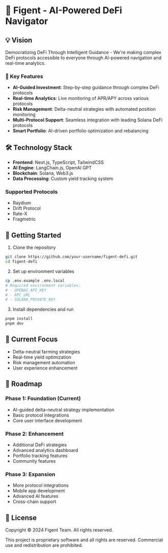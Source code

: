 # 🤖 Figent - AI-Powered DeFi Navigator

## 💡 Vision

Democratizing DeFi Through Intelligent Guidance - We're making complex DeFi protocols accessible to everyone through AI-powered navigation and real-time analytics.

### 🌟 Key Features

- **AI-Guided Investment**: Step-by-step guidance through complex DeFi protocols
- **Real-time Analytics**: Live monitoring of APR/APY across various protocols
- **Risk Management**: Delta-neutral strategies with automated position monitoring
- **Multi-Protocol Support**: Seamless integration with leading Solana DeFi protocols
- **Smart Portfolio**: AI-driven portfolio optimization and rebalancing

## 🛠 Technology Stack

- **Frontend**: Next.js, TypeScript, TailwindCSS
- **AI Engine**: LangChain.js, OpenAI GPT
- **Blockchain**: Solana, Web3.js
- **Data Processing**: Custom yield tracking system

### Supported Protocols

- Raydium
- Drift Protocol
- Rate-X
- Fragmetric

## 🚀 Getting Started

1. Clone the repository

```bash
git clone https://github.com/your-username/figent-defi.git
cd figent-defi
```

2. Set up environment variables

```bash
cp .env.example .env.local
# Required environment variables:
# - OPENAI_API_KEY
# - RPC_URL
# - SOLANA_PRIVATE_KEY
```

3. Install dependencies and run

```bash
pnpm install
pnpm dev
```

## 🎯 Current Focus

- Delta-neutral farming strategies
- Real-time yield optimization
- Risk management automation
- User experience enhancement

## 🔮 Roadmap

### Phase 1: Foundation (Current)

- AI-guided delta-neutral strategy implementation
- Basic protocol integrations
- Core user interface development

### Phase 2: Enhancement

- Additional DeFi strategies
- Advanced analytics dashboard
- Portfolio tracking features
- Community features

### Phase 3: Expansion

- More protocol integrations
- Mobile app development
- Advanced AI features
- Cross-chain support

## 📄 License

Copyright © 2024 Figent Team. All rights reserved.

This project is proprietary software and all rights are reserved.
Commercial use and redistribution are prohibited.
